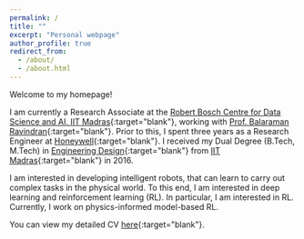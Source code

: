 ```yaml
---
permalink: /
title: ""
excerpt: "Personal webpage"
author_profile: true
redirect_from: 
  - /about/
  - /about.html
---
```

Welcome to my homepage!

I am currently a Research Associate at the [Robert Bosch Centre for Data Science and AI, IIT Madras](https://rbcdsai.iitm.ac.in/){:target="blank"}, working with [Prof. Balaraman Ravindran](https://www.cse.iitm.ac.in/~ravi/){:target="blank"}. Prior to this, I spent three years as a Research Engineer at [Honeywell](https://www.honeywell.com){:target="blank"}. I received my Dual Degree (B.Tech, M.Tech) in [Engineering Design](https://ed.iitm.ac.in){:target="blank"} from [IIT Madras](https://www.iitm.ac.in/){:target="blank"} in 2016.

I am interested in developing intelligent robots, that can learn to carry out complex tasks in the physical world. To this end, I am interested in deep learning and reinforcement learning (RL). In particular, I am interested in RL. Currently, I work on physics-informed model-based RL.

You can view my detailed CV [here](https://adi3e08.github.io/files/CV_Adithya_Ramesh.pdf){:target="blank"}.

<!-- I will be joining [Northeastern University](https://www.northeastern.edu/){:target="blank"} for a MS in Robotics with a CS concentration in fall 2023. --> 
